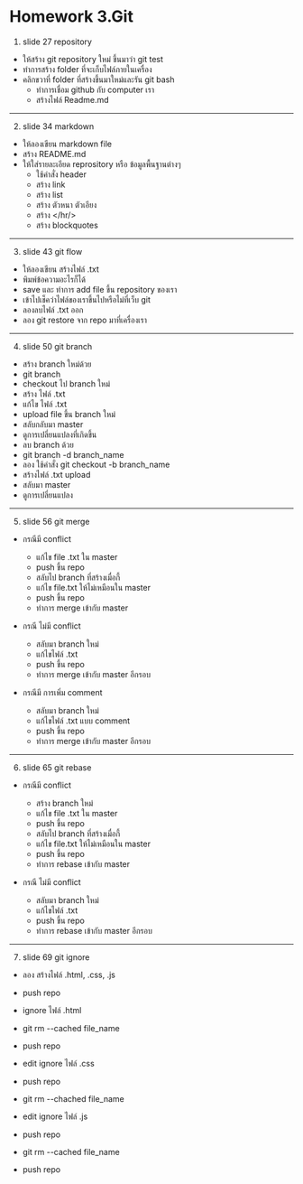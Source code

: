 # Homework 3.Git

1. slide 27 repository
-   ให้สร้าง git repository ใหม่ ขึ้นมาว่า git test
-   ทำการสร้าง folder ที่จะเก็บไฟล์ภายในเครื่อง
-   คลิกขวาที่ folder ที่สร้างขึ้นมาใหม่และรัน git bash
    -   ทำการเชื่อม github กับ computer เรา
    -   สร้างไฟล์ Readme.md

---

2. slide 34 markdown
-   ให้ลองเขียน markdown file
-   สร้าง README.md
-   ให้ใส่รายละเอียด reprository หรือ ข้อมูลพื้นฐานต่างๆ
    -   ใช้คำสั่ง header
    -   สร้าง link
    -   สร้าง list
    -   สร้าง ตัวหนา ตัวเอียง
    -   สร้าง </hr/>
    -   สร้าง blockquotes

---

3. slide 43 git flow 
-   ให้ลองเขียน สร้างไฟล์ .txt
-   พิมพ์ข้อความอะไรก็ได้
-   save และ ทำการ add file ขึ้น repository ของเรา
-   เข้าไปเช็คว่าไฟล์ของเราขึ้นไปหรือไม่ที่เว็บ git 
-   ลองลบไฟล์ .txt ออก
-   ลอง git restore จาก repo มาที่เครื่องเรา

---

4. slide 50 git branch
-   สร้าง branch  ใหม่ด้วย
-   git branch
-   checkout ไป branch ใหม่
-   สร้าง ไฟล์ .txt
-   แก้ไข ไฟล์ .txt
-   upload file ขึ้น branch ใหม่
-   สลับกลับมา master
-   ดูการเปลี่ยนแปลงที่เกิดขึ้น 
-   ลบ branch ด้วย
-   git branch -d branch_name
-   ลอง ใช้คำสั่ง git checkout -b branch_name
-   สร้างไฟล์ .txt upload
-   สลับมา master
-   ดูการเปลี่ยนแปลง

---

5. slide 56 git merge
-   กรณีมี conflict
    -   แก้ไข file .txt ใน master
    -   push ขึ้น repo
    -   สลับไป branch ที่สร้างเมื่อกี้
    -   แก้ไข file.txt ให้ไม่เหมือนใน master
    -   push ขึ้น repo
    -   ทำการ merge เข้ากับ master

-   กรณี ไม่มี conflict
    -   สลับมา branch ใหม่
    -   แก้ไขไฟล์ .txt
    -   push ขึ้น repo
    -   ทำการ merge เข้ากับ master อีกรอบ

-   กรณีมี การเพิ่ม comment
    -   สลับมา branch ใหม่
    -   แก้ไขไฟล์ .txt แบบ comment
    -   push ขึ้น repo
    -   ทำการ merge เข้ากับ master อีกรอบ

---

6. slide 65 git rebase
-   กรณีมี conflict 
    -   สร้าง branch ใหม่
    -   แก้ไข file .txt ใน master
    -   push ขึ้น repo
    -   สลับไป branch ที่สร้างเมื่อกี้
    -   แก้ไข file.txt ให้ไม่เหมือนใน master
    -   push ขึ้น repo
    -   ทำการ rebase เข้ากับ master

-   กรณี ไม่มี conflict
    -   สลับมา branch ใหม่
    -   แก้ไขไฟล์ .txt
    -   push ขึ้น repo
    -   ทำการ rebase เข้ากับ master อีกรอบ

---

7. slide 69 git ignore
-   ลอง สร้างไฟล์ .html, .css, .js
-   push repo



-   ignore ไฟล์ .html
-   git rm --cached file_name
-   push repo



-   edit ignore ไฟล์ .css
-   push repo
-   git rm --chached file_name
-   edit ignore ไฟล์ .js
-   push repo
-   git rm --cached file_name
-   push repo
